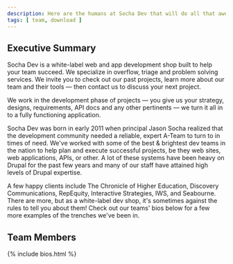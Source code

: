 ```yaml
---
description: Here are the humans at Socha Dev that will do all that awesome dev work for your team. They are all quite great.
tags: [ team, download ]
---
```


## Executive Summary

Socha Dev is a white-label web and app development shop built to help your team
succeed. We specialize in overflow, triage and problem solving services. We
invite you to check out our past projects, learn more about our team and their
tools — then contact us to discuss your next project.

We work in the development phase of projects — you give us your strategy,
designs, requirements, API docs and any other pertinents — we turn it all in
to a fully functioning application.

Socha Dev was born in early 2011 when principal Jason Socha realized that the
development community needed a reliable, expert A-Team to turn to in times of
need. We've worked with some of the best & brightest dev teams in the nation to
help plan and execute successful projects, be they web sites, web applications,
APIs, or other. A lot of these systems have been heavy on Drupal for the past
few years and many of our staff have attained high levels of Drupal expertise.

A few happy clients include The Chronicle of Higher Education, Discovery
Communications, RepEquity, Interactive Strategies, IWS, and Seabourne. There
are more, but as a white-label dev shop, it's sometimes against the rules to
tell you about them! Check out our teams' bios below for a few more examples of
the trenches we've been in.

## Team Members

{% include bios.html %}

